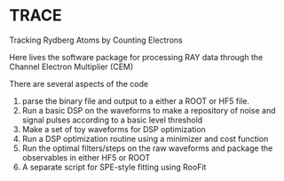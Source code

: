 # TRACE
Tracking Rydberg Atoms by Counting Electrons

Here lives the software package for processing RAY data through the Channel Electron Multiplier (CEM)

There are several aspects of the code 
1. parse the binary file and output to a either a ROOT or HF5 file.
2. Run a basic DSP on the waveforms to make a repository of noise and signal pulses according to a basic level threshold
3. Make a set of toy waveforms for DSP optimization
4. Run a DSP optimization routine using a minimizer and cost function
5. Run the optimal filters/steps on the raw waveforms and package the observables in either HF5 or ROOT
6. A separate script for SPE-style fitting using RooFit
